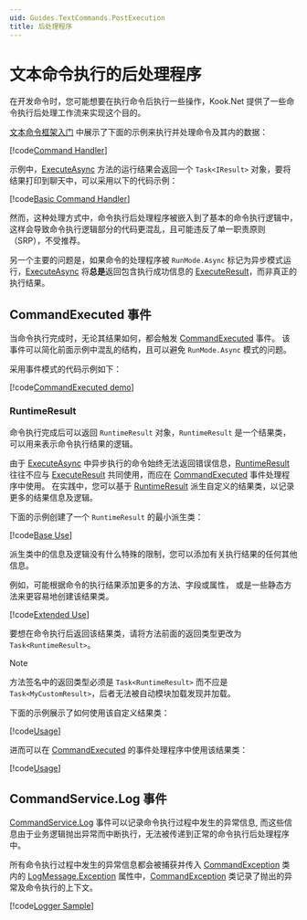 ```yaml
---
uid: Guides.TextCommands.PostExecution
title: 后处理程序
---
```


# 文本命令执行的后处理程序

在开发命令时，您可能想要在执行命令后执行一些操作，Kook.Net
提供了一些命令执行后处理工作流来实现这个目的。

[文本命令框架入门] 中展示了下面的示例来执行并处理命令及其内的数据：

[!code[Command Handler](samples/intro/command_handler.cs)]

示例中，[ExecuteAsync] 方法的运行结果会返回一个 `Task<IResult>`
对象，要将结果打印到聊天中，可以采用以下的代码示例：

[!code[Basic Command Handler](samples/post-execution/post-execution-basic.cs)]

然而，这种处理方式中，命令执行后处理程序被嵌入到了基本的命令执行逻辑中，
这样会导致命令执行逻辑部分的代码更混乱，且可能违反了单一职责原则（SRP），不受推荐。

另一个主要的问题是，如果命令的处理程序被 `RunMode.Async` 标记为异步模式运行，[ExecuteAsync]
将**总是**返回包含执行成功信息的 [ExecuteResult]，而非真正的执行结果。

## CommandExecuted 事件

当命令执行完成时，无论其结果如何，都会触发 [CommandExecuted] 事件。
该事件可以简化前面示例中混乱的结构，且可以避免 `RunMode.Async` 模式的问题。

采用事件模式的代码示例如下：

[!code[CommandExecuted demo](samples/post-execution/command-executed-demo.cs)]

### RuntimeResult

命令执行完成后可以返回 `RuntimeResult` 对象，`RuntimeResult`
是一个结果类，可以用来表示命令执行结果的逻辑。

由于 [ExecuteAsync] 中异步执行的命令始终无法返回错误信息，[RuntimeResult]
往往不应与 [ExecuteResult] 共同使用，而应在 [CommandExecuted] 事件处理程序中使用。
在实践中，您可以基于 [RuntimeResult] 派生自定义的结果类，以记录更多的结果信息及逻辑。

下面的示例创建了一个 `RuntimeResult` 的最小派生类：

[!code[Base Use](samples/post-execution/customresult-base.cs)]

派生类中的信息及逻辑没有什么特殊的限制，您可以添加有关执行结果的任何其他信息。

例如，可能根据命令的执行结果添加更多的方法、字段或属性，
或是一些静态方法来更容易地创建该结果类。

[!code[Extended Use](samples/post-execution/customresult-extended.cs)]

要想在命令执行后返回该结果类，请将方法前面的返回类型更改为 `Task<RuntimeResult>`。

> [!NOTE]
> 方法签名中的返回类型必须是 `Task<RuntimeResult>` 而不应是
> `Task<MyCustomResult>`，后者无法被自动模块加载发现并加载。

下面的示例展示了如何使用该自定义结果类：

[!code[Usage](samples/post-execution/customresult-usage.cs)]

进而可以在 [CommandExecuted] 的事件处理程序中使用该结果类：

[!code[Usage](samples/post-execution/command-executed-adv-demo.cs)]

## CommandService.Log 事件

[CommandService.Log] 事件可以记录命令执行过程中发生的异常信息,
而这些信息由于业务逻辑抛出异常而中断执行，无法被传递到正常的命令执行后处理程序中。

所有命令执行过程中发生的异常信息都会被捕获并传入 [CommandException] 类内的
[LogMessage.Exception] 属性中，[CommandException] 类记录了抛出的异常及命令执行的上下文。

[!code[Logger Sample](samples/post-execution/command-exception-log.cs)]

[CommandException]: xref:Kook.Commands.CommandException

[LogMessage.Exception]: xref:Kook.LogMessage.Exception

[CommandService.Log]: xref:Kook.Commands.CommandService.Log

[RuntimeResult]: xref:Kook.Commands.RuntimeResult

[CommandExecuted]: xref:Kook.Commands.CommandService.CommandExecuted

[ExecuteAsync]: xref:Kook.Commands.CommandService.ExecuteAsync*

[ExecuteResult]: xref:Kook.Commands.ExecuteResult

[文本命令框架入门]: xref:Guides.TextCommands.Intro
